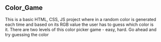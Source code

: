## Color_Game
This is a basic HTML, CSS, JS project where in a random color is generated each time and based on its RGB value the user has to guess which color is it.
There are two levels of this color picker game - easy, hard.
Go ahead and try guessing the color
